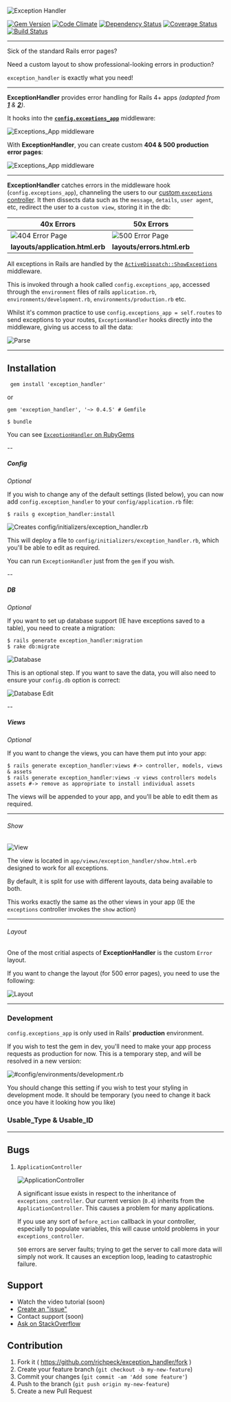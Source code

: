 ![Exception Handler](/readme/title.png "Exception Handler Logo")

[![Gem Version](https://badge.fury.io/rb/exception_handler.svg)](http://badge.fury.io/rb/exception_handler)
[![Code Climate](https://codeclimate.com/github/richpeck/exception_handler.png)](https://codeclimate.com/github/richpeck/exception_handler)
[![Dependency Status](https://gemnasium.com/richpeck/exception_handler.svg)](https://gemnasium.com/richpeck/exception_handler)
[![Coverage Status](https://coveralls.io/repos/richpeck/exception_handler/badge.png)](https://coveralls.io/r/richpeck/exception_handler)
[![Build Status](https://travis-ci.org/richpeck/exception_handler.svg?branch=master)](https://travis-ci.org/richpeck/exception_handler)


----------

Sick of the standard Rails error pages?

Need a custom layout to show professional-looking errors in production?

`exception_handler` is exactly what you need!

----------

**ExceptionHandler** provides error handling for Rails 4+ apps *(adapted from [**1**](https://gist.github.com/wojtha/8433843) & [**2**](http://www.sharagoz.com/posts/1-rolling-your-own-exception-handler-in-rails-3))*.

It hooks into the **[`config.exceptions_app`](http://guides.rubyonrails.org/configuring.html#rails-general-configuration)** middleware:

![Exceptions_App middleware](/readme/exceptions_app.png)

With **ExceptionHandler**, you can create custom **404 & 500 production error pages**:

![Exceptions_App middleware](/readme/subtitle.jpg)

---

**ExceptionHandler** catches errors in the middleware hook (`config.exceptions_app`), channeling the users to our [custom `exceptions` controller](blob/master/app/controllers/exception_handler/exception_controller.rb). It then dissects data such as the `message`, `details`, `user agent`, etc, redirect the user to a `custom view`, storing it in the db:

**40x Errors** | **50x Errors**
--- | ---
![404 Error Page](/readme/400.jpg "404 Error Page (Uses Application Layout)") | ![500 Error Page](/readme/500.jpg "500 Error Page (Uses Error Layout)") 
**layouts/application.html.erb** | **layouts/errors.html.erb** 


All exceptions in Rails are handled by the [`ActiveDispatch::ShowExceptions`](https://github.com/rails/rails/blob/4-0-stable/actionpack/lib/action_dispatch/middleware/show_exceptions.rb) middleware. 

This is invoked through a hook called `config.exceptions_app`, accessed through the `environment` files of rails `application.rb`, `environments/development.rb`, `environments/production.rb` etc.

Whilst it's common practice to use `config.exceptions_app = self.routes` to send exceptions to your routes, `ExceptionHandler` hooks directly into the middleware, giving us access to all the data:

![Parse](/readme/parser.jpg "Parser")

----------

## Installation

     gem install 'exception_handler'
 
or 

    gem 'exception_handler', '~> 0.4.5' # Gemfile

    $ bundle

You can see [`ExceptionHandler` on RubyGems](https://rubygems.org/gems/exception_handler)

--

##### Config

*Optional*

If you wish to change any of the default settings (listed below), you can now add `config.exception_handler` to your `config/application.rb` file:

    $ rails g exception_handler:install

![Creates config/initializers/exception_handler.rb](/readme/config.jpg)

This will deploy a file to `config/initializers/exception_handler.rb`, which you'll be able to edit as required.

You can run `ExceptionHandler` just from the `gem` if you wish.

--

##### DB

*Optional*

If you want to set up database support (IE have exceptions saved to a table), you need to create a migration:

    $ rails generate exception_handler:migration
    $ rake db:migrate

![Database](/readme/db.jpg "Database")

This is an optional step. If you want to save the data, you will also need to ensure your `config.db` option is correct:

![Database Edit](/readme/db_edit.jpg "Database Edit")

--

##### Views

*Optional*

If you want to change the views, you can have them put into your app:

    $ rails generate exception_handler:views #-> controller, models, views & assets
	$ rails generate exception_handler:views -v views controllers models assets #-> remove as appropriate to install individual assets

The views will be appended to your app, and you'll be able to edit them as required.

---

###### Show

![View](/readme/view.jpg "View")

The view is located in `app/views/exception_handler/show.html.erb` designed to work for all exceptions.

By default, it is split for use with different layouts, data being available to both.

This works exactly the same as the other views in your app (IE the `exceptions` controller invokes the `show` action)

---

###### Layout

One of the most critial aspects of **ExceptionHandler** is the custom `Error` layout.

If you want to change the layout (for 500 error pages), you need to use the following:

![Layout](/readme/layout.jpg "Layout")

----------

### Development

`config.exceptions_app` is only used in Rails' **production** environment.

If you wish to test the gem in dev, you'll need to make your app process requests as production for now. This is a temporary step, and will be resolved in a new version:

![#config/environments/development.rb](/readme/dev.jpg "Developer Testing")

You should change this setting if you wish to test your styling in development mode. It should be temporary (you need to change it back once you have it looking how you like)

### Usable_Type & Usable_ID

----------

## Bugs

1. `ApplicationController`

   ![ApplicationController](/readme/application_controller.jpg "Application Controller")
   
   A significant issue exists in respect to the inheritance of `exceptions_controller`.
   Our current version (`0.4`) inherits from the `ApplicationController`. This causes a problem for many applications.

   If you use any sort of `before_action` callback in your controller, especially to populate variables, this
   will cause untold problems in your `exceptions_controller`. 

   `500` errors are server faults; trying to get the server to call more data will simply not work. It causes
   an exception loop, leading to catastrophic failure.


## Support

 - Watch the video tutorial (soon)
 - [Create an "issue"](https://github.com/richpeck/exception_handler/issues) 
 - Contact support (soon)
 - [Ask on StackOverflow](http://stackoverflow.com/questions/ask?tags=exception_handler&ruby_on_rails) 

## Contribution

1. Fork it ( https://github.com/richpeck/exception_handler/fork )
2. Create your feature branch (`git checkout -b my-new-feature`)
3. Commit your changes (`git commit -am 'Add some feature'`)
4. Push to the branch (`git push origin my-new-feature`)
5. Create a new Pull Request